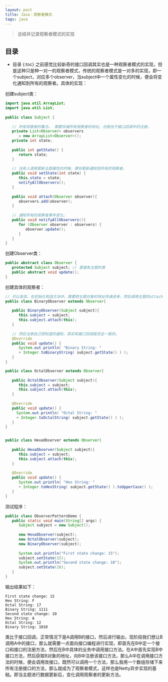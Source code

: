 ```yaml
---
layout: post
title: Java：观察者模式
tags: java
---
```



> 总结并记录观察者模式的实现

##  目录
* 目录
{:toc}
之前感觉比较新奇的接口回调其实也是一种观察者模式的实现，但是这种只是种一对一的观察者模式，传统的观察者模式是一对多的实现，即一个subject，对应多个observer，当subject中一个属性变化的时候，便会将变化通知到所有的观察者。具体的实现：

创建subject类：

```java
import java.util.ArrayList;
import java.util.List;
 
public class Subject {
   
   // 所有观察者的集合。 需要存储所有观察者的地址，也相当于接口回调中的注册。
   private List<Observer> observers 
      = new ArrayList<Observer>();
   private int state;
 
   public int getState() {
      return state;
   }
   
   // 当有人调用更新主题属性的时候，便将更新通知到所有的观察者。
   public void setState(int state) {
      this.state = state;
      notifyAllObservers();
   }
 
   public void attach(Observer observer){
      observers.add(observer);      
   }
 	
   // 通知所有的观察者事件变化。
   public void notifyAllObservers(){
      for (Observer observer : observers) {
         observer.update();
      }
   }  
}
```

创建Observer类：

```java
public abstract class Observer {
   protected Subject subject; // 里面有主题的类
   public abstract void update();
}
```

创建具体的观察者：

```java
// 可以发现，在初始化构造方法中，需要把主题对象的地址传递进来，然后调用主题的attach()方法进行注册自己。
public class BinaryObserver extends Observer{
 
   public BinaryObserver(Subject subject){
      this.subject = subject;
      this.subject.attach(this);
   }
   
   // 然后注册自己想知道的通知，其实和接口回调是完全一致的。
   @Override
   public void update() {
      System.out.println( "Binary String: " 
      + Integer.toBinaryString( subject.getState() ) ); 
   }
}

public class OctalObserver extends Observer{
 
   public OctalObserver(Subject subject){
      this.subject = subject;
      this.subject.attach(this);
   }
 
   @Override
   public void update() {
     System.out.println( "Octal String: " 
     + Integer.toOctalString( subject.getState() ) ); 
   }
}


public class HexaObserver extends Observer{
 
   public HexaObserver(Subject subject){
      this.subject = subject;
      this.subject.attach(this);
   }
 
   @Override
   public void update() {
      System.out.println( "Hex String: " 
      + Integer.toHexString( subject.getState() ).toUpperCase() ); 
   }
}
```

测试程序：

```java
public class ObserverPatternDemo {
   public static void main(String[] args) {
      Subject subject = new Subject();
 
      new HexaObserver(subject);
      new OctalObserver(subject);
      new BinaryObserver(subject);
 
      System.out.println("First state change: 15");   
      subject.setState(15);
      System.out.println("Second state change: 10");  
      subject.setState(10);
   }
}
```

输出结果如下：

```shell
First state change: 15
Hex String: F
Octal String: 17
Binary String: 1111
Second state change: 10
Hex String: A
Octal String: 12
Binary String: 1010
```
类比于接口回调，正常情况下是A调用B的接口，然后进行输出，现阶段我们想让B调用A中的接口，那么就需要一点面向接口编程进行实现，即首先在B中定一个接口和接口的注册方法，然后在B中具体的业务中调用接口方法。在A中首先实现B中接口方法，然后获取B对象的地址，向B中注册该接口方法，那么A中在调用接口方法的时候，便会调用改接口，既然可以调用一个方法，那么我用一个数组存储下来所有注册接口的方法，那么就成为了观察者模式，这样也是Netty异步实现的基础。即当主题进行数据更新后，变化调用观察者的更新方法。

